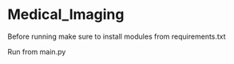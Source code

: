 # Medical_Imaging
Before running make sure to install modules from requirements.txt

Run from main.py
